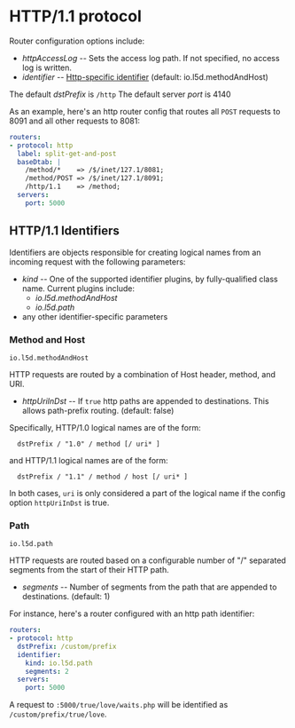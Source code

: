 # HTTP/1.1 protocol

Router configuration options include:

* *httpAccessLog* -- Sets the access log path.  If not specified, no
access log is written.
* *identifier* -- [Http-specific identifier](#protocol-http-identifiers) (default:
io.l5d.methodAndHost)

The default _dstPrefix_ is `/http`
The default server _port_ is 4140

As an example, here's an http router config that routes all `POST`
requests to 8091 and all other requests to 8081:

```yaml
routers:
- protocol: http
  label: split-get-and-post
  baseDtab: |
    /method/*    => /$/inet/127.1/8081;
    /method/POST => /$/inet/127.1/8091;
    /http/1.1    => /method;
  servers:
    port: 5000
```

<a name="protocol-http-identifiers"></a>
## HTTP/1.1 Identifiers

Identifiers are objects responsible for creating logical names from an incoming
request with the following parameters:

* *kind* -- One of the supported identifier plugins, by fully-qualified class
 name. Current plugins include:
  * *io.l5d.methodAndHost*
  * *io.l5d.path*
* any other identifier-specific parameters

### Method and Host

`io.l5d.methodAndHost`

HTTP requests are routed by a combination of Host header, method, and URI.

* *httpUriInDst* -- If `true` http paths are appended to destinations. This
  allows path-prefix routing. (default: false)

Specifically, HTTP/1.0 logical names are of the form:
```
  dstPrefix / "1.0" / method [/ uri* ]
```
and HTTP/1.1 logical names are of the form:
```
  dstPrefix / "1.1" / method / host [/ uri* ]
```

In both cases, `uri` is only considered a part
of the logical name if the config option `httpUriInDst` is true.

### Path

`io.l5d.path`

HTTP requests are routed based on a configurable number of "/" separated
segments from the start of their HTTP path.

* *segments* -- Number of segments from the path that are appended to
  destinations. (default: 1)

For instance, here's a router configured with an http path identifier:

```yaml
routers:
- protocol: http
  dstPrefix: /custom/prefix
  identifier:
    kind: io.l5d.path
    segments: 2
  servers:
    port: 5000
```

A request to `:5000/true/love/waits.php` will be identified as
`/custom/prefix/true/love`.
